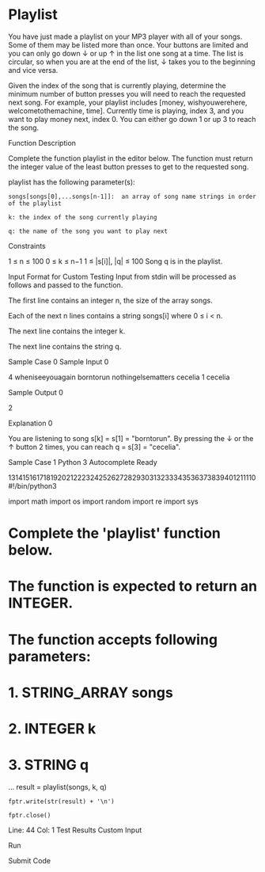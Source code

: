 # Playlist
You have just made a playlist on your MP3 player with all of your songs. Some of them may be listed more than once. Your buttons are limited and you can only go down ↓ or up ↑ in the list one song at a time. The list is circular, so when you are at the end of the list, ↓ takes you to the beginning and vice versa.

 

Given the index of the song that is currently playing, determine the minimum number of button presses you will need to reach the requested next song. For example, your playlist includes [money, wishyouwerehere, welcometothemachine, time]. Currently time is playing, index 3, and you want to play money next, index 0. You can either go down 1 or up 3 to reach the song.

 

Function Description 

Complete the function playlist in the editor below. The function must return the integer value of the least button presses to get to the requested song.

 

playlist has the following parameter(s):

    songs[songs[0],...songs[n-1]]:  an array of song name strings in order of the playlist

    k: the index of the song currently playing

    q: the name of the song you want to play next

 

Constraints

1 ≤ n ≤ 100
0 ≤ k ≤ n−1
1 ≤ |s[i]|, |q| ≤ 100
Song q is in the playlist.
 

Input Format for Custom Testing
Input from stdin will be processed as follows and passed to the function.

 

The first line contains an integer n, the size of the array songs.

Each of the next n lines contains a string songs[i] where 0 ≤ i < n.

The next line contains the integer k.

The next line contains the string q.

Sample Case 0
Sample Input 0

4
wheniseeyouagain
borntorun
nothingelsematters
cecelia
1
cecelia
 

Sample Output 0

2
 

Explanation 0

You are listening to song s[k] = s[1] = "borntorun". By pressing the ↓ or the ↑ button 2 times, you can reach q = s[3] = "cecelia".

 

Sample Case 1
Python 3
Autocomplete Ready


131415161718192021222324252627282930313233343536373839401211110
#!/bin/python3

import math
import os
import random
import re
import sys



#
# Complete the 'playlist' function below.
#
# The function is expected to return an INTEGER.
# The function accepts following parameters:
#  1. STRING_ARRAY songs
#  2. INTEGER k
#  3. STRING q
…    result = playlist(songs, k, q)

    fptr.write(str(result) + '\n')

    fptr.close()

Line: 44 Col: 1
Test Results
Custom Input

Run


Submit Code
